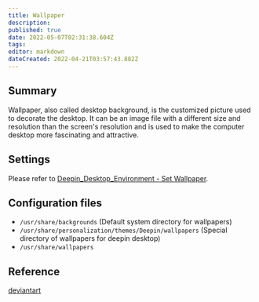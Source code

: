 ```yaml
---
title: Wallpaper
description: 
published: true
date: 2022-05-07T02:31:38.604Z
tags: 
editor: markdown
dateCreated: 2022-04-21T03:57:43.882Z
---
```


## Summary

Wallpaper, also called desktop background, is the customized picture used to decorate the desktop. It can be an image file with a different size and resolution than the screen's resolution and is used to make the computer desktop more fascinating and attractive.

## Settings

Please refer to [Deepin_Desktop_Environment - Set Wallpaper](Deepin_Desktop_Environment#Set_Wallpaper).

## Configuration files

* `/usr/share/backgrounds`    (Default system directory for wallpapers)
* `/usr/share/personalization/themes/Deepin/wallpapers`    (Special directory of wallpapers for deepin desktop)
* `/usr/share/wallpapers`


## Reference

[deviantart](http://www.deviantart.com/)